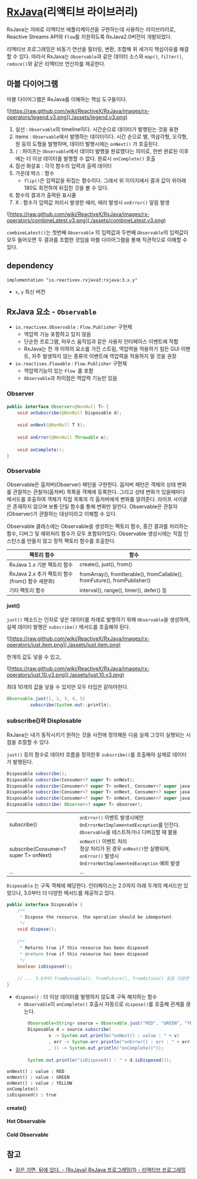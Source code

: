 # [RxJava](https://github.com/ReactiveX/RxJava)(리액티브 라이브러리)

RxJava는 자바로 리액티브 애플리케이션을 구현하는데 사용하는 라이브러리로, Reactive Streams API와 `Flow`를 지원하도록 RxJava2.0버전이 개발되었다.

리액티브 프로그래밍은 비동기 연산을 필터링, 변환, 조합해 위 세가지 핵심이유를 해결할 수 있다. 따라서 RxJava는 `Observable`과 같은 데이터 소스와 `map()`, `filter()`, `reduce()`와 같은 리액티브 연산자를 제공한다.

## 마블 다이어그램

마블 다이어그램은 RxJava를 이해하는 핵심 도구들이다.

![https://raw.github.com/wiki/ReactiveX/RxJava/images/rx-operators/legend.v3.png](./assets/legend.v3.png)

1. 실선 : `Observable`의 timeline이다. 시간순으로 데이터가 발행된는 것을 표현
2. items : `Observable`에서 발행하는 데이터이다. 시간 순으로 별, 역삼각형, 오각형, 원 등의 도형을 발행하며, 데이터 발행시에는 `onNext()` 가 호출된다.
3. `|` : 파이프는 `Observable`에서 데이터 발행을 완료했다는 의미로, 한번 완료된 이후에는 더 이상 데이터를 발행할 수 없다. 완료시 `onComplete()` 호출
4. 점선 화살표 : 각각 함수의 입력과 출력 데이터
5. 가운데 박스 : 함수
   - `flip()`은 입력값을 뒤집는 함수이다. 그래서 위 이미지에서 결과 값이 위아래 180도 회전하여 뒤집힌 것을 볼 수 있다.
6. 함수의 결과가 출력된 표시줄
7. X : 함수가 입력값 처리시 발생한 에러, 에러 발생시 `onError()` 알림 발생

![https://raw.github.com/wiki/ReactiveX/RxJava/images/rx-operators/combineLatest.v3.png](./assets/combineLatest.v3.png)

`combineLatest()`는 첫번째 `Observable` 의 입력값과 두번째 `Observable`의 입력값이 모두 들어오면 두 결과를 조합한 것임을 마블 다이어그램을 통해 직관적으로 이해할 수 있다.

## dependency

```groo
implementation "io.reactivex.rxjava3:rxjava:3.x.y"
```

- `x`, `y` 최신 버전

## RxJava 요소 - `Observable`

- `io.reactivex.Observable` :  `Flow.Publisher` 구현체
  - 역압력 기능 포함하고 있지 않음
  - 단순한 프로그램, 마우스 움직임과 같은 사용자 인터페이스 이벤트에 적합
  - RxJava는 천 개 이하의 요소를 가진 스트림, 역압력을 적용하기 힘든 GUI 이벤트, 자주 발생하지 않는 종류의 이벤트에 역압력을 적용하지 말 것을 권장
- `io.reactivex.Flowable` : `Flow.Publisher` 구현체
  - 역압력기능이 있는 `Flow `를 포함
  - `Observable`과 차이점은 역압력 기능만 있음

### Observer

```java
public interface Observer<@NonNull T> {
    void onSubscribe(@NonNull Disposable d);

    void onNext(@NonNull T t);

    void onError(@NonNull Throwable e);

    void onComplete();
}
```



### Observable

Observable은 옵저버(Observer) 패턴을 구현한다. 옵저버 패턴은 객체의 상태 변화를 관찰하는 관찰자(옵저버) 목록을 객체에 등록한다. 그리고 상태 변화가 있을때마다 메서드를 호출하여 객체가 직접 목록의 각 옵저버에게 변화를 알려준다. 라이프 사이클은 존재하지 않으며 보통 단일 함수를 통해 변화만 알린다.
Observable은 관찰자(Observer)가 관찰하는 대상이라고 이해할 수 있다.

Observable 클래스에는 Observable을 생성하는 팩토리 함수, 중간 결과를 처리하는 함수, 디버그 및 예외처리 함수가 모두 포함되어있다. Observable 생성시에는 직접 인스턴스를 만들지 않고 정적 팩토리 함수를 호출한다.

| 팩토리 함수                                      | 함수                                                         |
| ------------------------------------------------ | ------------------------------------------------------------ |
| RxJava 1.x 기본 팩토리 함수                      | create(), just(), from()                                     |
| RxJava 2.x 추가 팩토리 함수 (from() 함수 세분화) | fromArray(), fromIterable(), fromCallable(), fromFuture(), fromPublisher() |
| 기타 팩토리 함수                                 | interval(), range(), timer(), defer() 등                     |

#### just()

`just()` 메소드는 인자로 넣은 데이터를 차례로 발행하기 위해 `Observable`을 생성하며, 실제 데이터 발행은 `subscribe()` 메서드를 호출해야 된다.

![https://raw.github.com/wiki/ReactiveX/RxJava/images/rx-operators/just.item.png](./assets/just.item.png)

한개의 값도 넣을 수 있고,

![https://raw.github.com/wiki/ReactiveX/RxJava/images/rx-operators/just.10.v3.png](./assets/just.10.v3.png)

최대 10개의 값을 넣을 수 있지만 모두 타입은 같아야한다.

```java
Observable.just(1, 2, 3, 4, 5)
		.subscribe(System.out::println);
```

### subscribe()와 Displosable

RxJava는 내가 동작시키기 원하는 것을 사전에 정의해둔 다음 실제 그것이 실행되는 시점을 조절할 수 있다.

`just()` 등의 함수로 데이터 흐름을 정의한후 `subscribe()`를 호출해야 실제로 데이터가 발행된다.

```java
Disposable subscribe();
Disposable subscribe(Consumer<? super T> onNext);
Disposable subscribe(Consumer<? super T> onNext, Consumer<? super java.lang.Throwable> onError);
Disposable subscribe(Consumer<? super T> onNext, Consumer<? super java.lang.Throwable> onError, Action onComplete);
Disposable subscribe(Consumer<? super T> onNext, Consumer<? super java.lang.Throwable> onError, Action onComplete, DisposableContainer container);
Disposable subscribe( Observer<? super T> observer);
```

|                                       |                                                              |
| ------------------------------------- | ------------------------------------------------------------ |
| subscribe()                           | `onError()` 이벤트 발생시에만 `OnErrorNotImplementedException`를 던진다.<br />`Observable`을 테스트하거나 디버깅할 때 활용 |
| subscribe(Consumer<? super T> onNext) | `onNext()` 이벤트 처리<br />정상 처리가 된 경우 `onNext()`만 실행되며, `onError()` 발생시 `OnErrorNotImplementedException` 예외 발생 |
| ...                                   | ...                                                          |

`Disposable` 는 구독 객체에 해당한다. 인터페이스는 2.0까지 아래 두개의 메서드만 있었으나, 3.0부터 더 다양한 메서드를 제공하고 있다.

```java
public interface Disposable {
    /**
     * Dispose the resource, the operation should be idempotent.
     */
    void dispose();

    /**
     * Returns true if this resource has been disposed.
     * @return true if this resource has been disposed
     */
    boolean isDisposed();
    
    // ... 3.0부터 fromRunnable(), fromFuture(), fromAction() 등등 다양한 메서드 제공
}
```

- `dispose()` : 더 이상 데이터를 발행하지 않도록 구독 해지하는 함수
  - `Observable`이 `onComplete()` 호출시 자동으로 `dispose()`를 호출해 관계를 끊는다.

```java
        Observable<String> source = Observable.just("RED", "GREEN", "YELLOW");
        Disposable d = source.subscribe(
                v -> System.out.println("onNext() : value : " + v)
                , err -> System.err.println("onError() : err : " + err.getMessage())
                , () -> System.out.println("onComplete()"));
        
        System.out.println("isDisposed() : " + d.isDisposed());
```

```
onNext() : value : RED
onNext() : value : GREEN
onNext() : value : YELLOW
onComplete()
isDisposed() : true
```

#### create()





#### Hot Observable

#### Cold Observable



## 참고

- [길은 가면, 뒤에 있다. - [RxJava] RxJava 프로그래밍(1) - 리액티브 프로그래밍](https://12bme.tistory.com/570)
